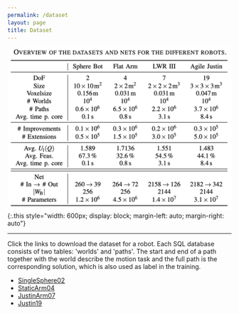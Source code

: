 ```yaml
---
permalink: /dataset
layout: page
title: Dataset
---
```


![datasets](../assets/imgs/dataset/table-datasets.png){:.this 
style="width: 600px; 
display: block;
margin-left: auto;
margin-right: auto"}

---
Click the links to download the dataset for a robot.
Each SQL database consists of two tables: 'worlds' and 'paths'.
The start and end of a path together with the world describe the motion task
and the full path is the corresponding solution, which is also used as label in the training. 

* [SingleSphere02](../dataset/SingleSphere02.db.zip)
* [StaticArm04](../dataset/StaticArm04.db.zip)
* [JustinArm07](../dataset/JustinArm07.db.zip)
* [Justin19](../dataset/Justin19.db.zip)
